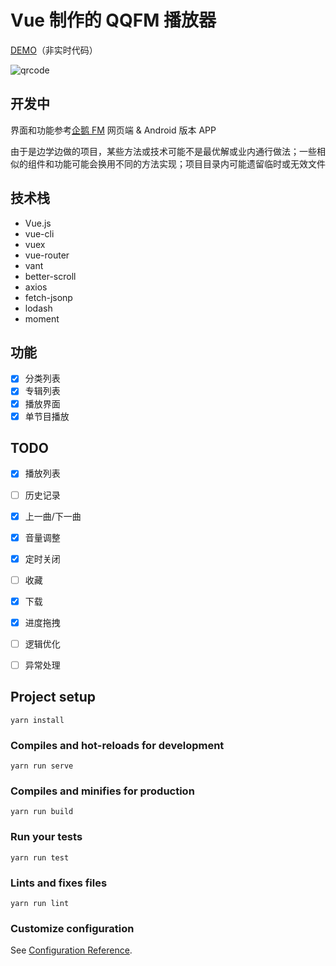 # Vue 制作的 QQFM 播放器

[DEMO](http://lab.getloli.com/qqfm-vue)（非实时代码）

![qrcode](https://api.imjad.cn/qrcode/?text=http%3A%2F%2Flab.getloli.com%2Fqqfm-vue&size=200&level=H)

## 开发中
界面和功能参考[企鹅 FM](https://fm.qq.com) 网页端 & Android 版本 APP

由于是边学边做的项目，某些方法或技术可能不是最优解或业内通行做法；一些相似的组件和功能可能会换用不同的方法实现；项目目录内可能遗留临时或无效文件

## 技术栈
- Vue.js
- vue-cli
- vuex
- vue-router
- vant
- better-scroll
- axios
- fetch-jsonp
- lodash
- moment

## 功能

- [x] 分类列表
- [x] 专辑列表
- [x] 播放界面
- [x] 单节目播放

## TODO
- [x] 播放列表
- [ ] 历史记录
- [x] 上一曲/下一曲
- [x] 音量调整
- [x] 定时关闭
- [ ] 收藏
- [x] 下载
- [x] 进度拖拽
- [ ] 逻辑优化
- [ ] 异常处理


## Project setup
```
yarn install
```

### Compiles and hot-reloads for development
```
yarn run serve
```

### Compiles and minifies for production
```
yarn run build
```

### Run your tests
```
yarn run test
```

### Lints and fixes files
```
yarn run lint
```

### Customize configuration
See [Configuration Reference](https://cli.vuejs.org/config/).
